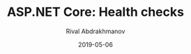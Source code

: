 ---
layout: post
title: "ASP.NET Core: Health checks"
categories: post
author: Rival Abdrakhmanov
date: 2019-05-06
tags: ["Observability", "ASP.NET Core", "Health Checks"]
---